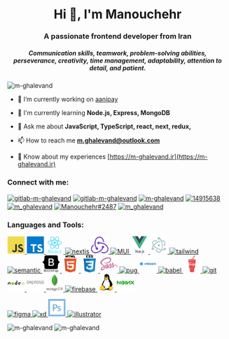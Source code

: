 <h1 align="center">Hi 👋, I'm Manouchehr</h1>
<h3 align="center">A passionate frontend developer from Iran</h3>
<h5 align="center">Communication skills, teamwork, problem-solving abilities, perseverance, creativity, time management, adaptability, attention to detail, and patient.
</h5>

<p align="left"> <img src="https://komarev.com/ghpvc/?username=m-ghalevand&label=Profile%20views&color=0e75b6&style=flat" alt="m-ghalevand" /> </p>

- 🔭 I’m currently working on [aanipay](https://aanipay.ir)

- 🌱 I'm currently learning **Node.js, Express, MongoDB**

- 💬 Ask me about **JavaScript, TypeScript, react, next, redux,**

- 📫 How to reach me **m.ghalevand@outlook.com**

- 📄 Know about my experiences [https://m-ghalevand.ir](https://m-ghalevand.ir)

<h3 align="left">Connect with me:</h3>

<p align="left">
<!--    github -->
<a href="https://github.com/M-ghalevand" target="blank"><img align="center" src="https://repository-images.githubusercontent.com/537302602/8c95de5b-bcfb-437a-ab50-757df7a39778" alt="gitlab-m-ghalevand" height="35" width="35" /></a>
<!--    github -->
<a href="https://gitlab.com/M-ghalevand" target="blank"><img align="center" src="https://about.gitlab.com/images/press/press-kit-icon.svg" alt="gitlab-m-ghalevand" height="30" width="30" /></a>
<!--    linkDin -->
  <a href="https://linkedin.com/in/m-ghalevand" target="blank"><img align="center" src="https://raw.githubusercontent.com/rahuldkjain/github-profile-readme-generator/master/src/images/icons/Social/linked-in-alt.svg" alt="m-ghalevand" height="30" width="30" /></a>
<!-- stackoverflow -->
  <a href="https://stackoverflow.com/users/14915638" target="blank"><img align="center" src="https://raw.githubusercontent.com/rahuldkjain/github-profile-readme-generator/master/src/images/icons/Social/stack-overflow.svg" alt="14915638" height="30" width="30" /></a>
<!--   twitter -->
<a href="https://twitter.com/m_ghalevand" target="blank"><img align="center" src="https://raw.githubusercontent.com/rahuldkjain/github-profile-readme-generator/master/src/images/icons/Social/twitter.svg" alt="m_ghalevand" height="30" width="30" /></a>
<!--   discord -->
<a href="https://discord.gg/Manouchehr#2487" target="blank"><img align="center" src="https://raw.githubusercontent.com/rahuldkjain/github-profile-readme-generator/master/src/images/icons/Social/discord.svg" alt="Manouchehr#2487" height="30" width="30" /></a>
<!--   instagram -->
<a href="https://instagram.com/m_ghalevand" target="blank"><img align="center" src="https://raw.githubusercontent.com/rahuldkjain/github-profile-readme-generator/master/src/images/icons/Social/instagram.svg" alt="m_ghalevand" height="30" width="30" /></a>
</p>



<h3 align="left">Languages and Tools:</h3>

<p align="left">
<!--   JavaScript -->
  <a href="https://developer.mozilla.org/en-US/docs/Web/JavaScript" target="_blank" rel="noreferrer"> <img src="https://raw.githubusercontent.com/devicons/devicon/master/icons/javascript/javascript-original.svg" alt="javascript" width="40" height="40"/> 
  </a>
<!--   typescript -->
  <a href="https://www.typescriptlang.org/" target="_blank" rel="noreferrer"> <img src="https://raw.githubusercontent.com/devicons/devicon/master/icons/typescript/typescript-original.svg" alt="typescript" width="40" height="40"/>
  </a>
<!--   reactjs -->
  <a href="https://react.dev/" target="_blank" rel="noreferrer"> <img src="https://raw.githubusercontent.com/devicons/devicon/master/icons/react/react-original-wordmark.svg" alt="react" width="40" height="40"/> 
  </a>
<!--   nextjs -->
   <a href="https://nextjs.org/" target="_blank" rel="noreferrer"> <img src="https://cdn.worldvectorlogo.com/logos/nextjs-2.svg" alt="nextjs" width="40" height="40"/> </a>
<!--   redux -->
   <a href="https://redux-toolkit.js.org/" target="_blank" rel="noreferrer"> <img src="https://raw.githubusercontent.com/devicons/devicon/master/icons/redux/redux-original.svg" alt="redux" width="40" height="40"/> 
   </a>
<!--   MUI -->
  <a href="https://mui.com/"> <img src="https://mui.com/static/logo.png" alt="MUI" width="40" height="40"/> </a>
<!--   vuejs -->
  <a href="https://vuejs.org/" target="_blank" rel="noreferrer"> <img src="https://raw.githubusercontent.com/devicons/devicon/master/icons/vuejs/vuejs-original-wordmark.svg" alt="vuejs" width="40" height="40"/>
  </a>
  <!-- electronjs -->
  <a href="https://www.electronjs.org" target="_blank" rel="noreferrer"> <img src="https://raw.githubusercontent.com/devicons/devicon/master/icons/electron/electron-original.svg" alt="electron" width="40" height="40"/>
  </a>
<!--   tailwindcss -->
  <a href="https://tailwindcss.com/" target="_blank" rel="noreferrer"> <img src="https://www.vectorlogo.zone/logos/tailwindcss/tailwindcss-icon.svg" alt="tailwind" width="40" height="40"/>
  </a>
<!--   semantic-ui -->
  <a href="https://semantic-ui.com/" target="_blank" rel="noreferrer"> <img src="https://semantic-ui.com/images/logo.png" alt="semantic" width="40" height="40"/> </a>
<!-- bootstrap -->
  <a href="https://getbootstrap.com" target="_blank" rel="noreferrer"> 
    <img src="https://raw.githubusercontent.com/devicons/devicon/master/icons/bootstrap/bootstrap-plain-wordmark.svg" alt="bootstrap" width="40" height="40"/> </a>
<!--   html5 -->
   <a href="https://www.w3schools.com/html/" target="_blank" rel="noreferrer"> <img src="https://raw.githubusercontent.com/devicons/devicon/master/icons/html5/html5-original-wordmark.svg" alt="html5" width="40" height="40"/> 
   </a>
<!-- css3 -->
  <a href="https://www.w3schools.com/css/" target="_blank" rel="noreferrer"> <img src="https://raw.githubusercontent.com/devicons/devicon/master/icons/css3/css3-original-wordmark.svg" alt="css3" width="40" height="40"/> 
  </a>
<!--   sass -->
  <a href="https://sass-lang.com" target="_blank" rel="noreferrer"> <img src="https://raw.githubusercontent.com/devicons/devicon/master/icons/sass/sass-original.svg" alt="sass" width="40" height="40"/>
  </a>
<!--   pugjs -->
  <a href="https://pugjs.org" target="_blank" rel="noreferrer"> <img src="https://cdn.worldvectorlogo.com/logos/pug.svg" alt="pug" width="40" height="40"/> </a>
<!--   webpack -->
  <a href="https://webpack.js.org" target="_blank" rel="noreferrer"> <img src="https://raw.githubusercontent.com/devicons/devicon/d00d0969292a6569d45b06d3f350f463a0107b0d/icons/webpack/webpack-original-wordmark.svg" alt="webpack" width="40" height="40"/> 
  </a>
<!-- babeljs -->
  <a href="https://babeljs.io/" target="_blank" rel="noreferrer">
    <img src="https://www.vectorlogo.zone/logos/babeljs/babeljs-icon.svg" alt="babel" width="40" height="40"/> 
  </a>
<!--   gulpjs -->
  <a href="https://gulpjs.com" target="_blank" rel="noreferrer"> <img src="https://raw.githubusercontent.com/devicons/devicon/master/icons/gulp/gulp-plain.svg" alt="gulp" width="40" height="40"/>
  </a>
<!--   git -->
  <a href="https://git-scm.com/" target="_blank" rel="noreferrer"> <img src="https://www.vectorlogo.zone/logos/git-scm/git-scm-icon.svg" alt="git" width="40" height="40"/>
  </a>
<!--   nodejs -->
  <a href="https://nodejs.org" target="_blank" rel="noreferrer"> <img src="https://raw.githubusercontent.com/devicons/devicon/master/icons/nodejs/nodejs-original-wordmark.svg" alt="nodejs" width="40" height="40"/> 
  </a>
<!-- expressjs -->
  <a href="https://expressjs.com" target="_blank" rel="noreferrer"> <img src="https://raw.githubusercontent.com/devicons/devicon/master/icons/express/express-original-wordmark.svg" alt="express" width="40" height="40"/> 
  </a>
<!--   mongodb -->
  <a href="https://www.mongodb.com/" target="_blank" rel="noreferrer"> <img src="https://raw.githubusercontent.com/devicons/devicon/master/icons/mongodb/mongodb-original-wordmark.svg" alt="mongodb" width="40" height="40"/>
  </a>
<!-- firebase -->
  <a href="https://firebase.google.com/" target="_blank" rel="noreferrer"> <img src="https://www.vectorlogo.zone/logos/firebase/firebase-icon.svg" alt="firebase" width="40" height="40"/> 
  </a>
<!--   linux -->
   <a href="https://www.linux.org/" target="_blank" rel="noreferrer"> <img src="https://raw.githubusercontent.com/devicons/devicon/master/icons/linux/linux-original.svg" alt="linux" width="40" height="40"/> 
   </a>
<!--   nginx -->
  <a href="https://www.nginx.com" target="_blank" rel="noreferrer"> <img src="https://raw.githubusercontent.com/devicons/devicon/master/icons/nginx/nginx-original.svg" alt="nginx" width="40" height="40"/> 
  </a> 

</p>
<p>
    <!-- figma -->
  <a href="https://www.figma.com/" target="_blank" rel="noreferrer"> <img src="https://www.vectorlogo.zone/logos/figma/figma-icon.svg" alt="figma" width="40" height="40"/>
  </a>
<!--   adobe-xd -->
  <a href="https://www.adobe.com/products/xd.html" target="_blank" rel="noreferrer"> <img src="https://cdn.worldvectorlogo.com/logos/adobe-xd.svg" alt="xd" width="40" height="40"/> 
  </a>
<!--   photoshop -->
  <a href="https://www.photoshop.com/en" target="_blank" rel="noreferrer"> <img src="https://raw.githubusercontent.com/devicons/devicon/master/icons/photoshop/photoshop-line.svg" alt="photoshop" width="40" height="40"/> 
  </a> 
<!--   illustrator -->
  <a href="https://www.adobe.com/in/products/illustrator.html" target="_blank" rel="noreferrer"> <img src="https://www.vectorlogo.zone/logos/adobe_illustrator/adobe_illustrator-icon.svg" alt="illustrator" width="40" height="40"/> 
  </a>
</p>

<p >
<img align="top" src="https://github-readme-stats.vercel.app/api/top-langs?username=m-ghalevand&show_icons=true&locale=en&layout=compact&theme=onedark"  alt="m-ghalevand" /> 
<img  align="top" src="https://github-readme-streak-stats.herokuapp.com/?user=m-ghalevand&theme=onedark" alt="m-ghalevand" />
</p>


[//]: # (<p>&nbsp;<img align="center" src="https://github-readme-stats.vercel.app/api?username=m-ghalevand&show_icons=true&locale=en" alt="m-ghalevand" /></p>)

[//]: # (<p><img align="center" src="https://github-readme-streak-stats.herokuapp.com/?user=m-ghalevand" alt="m-ghalevand" /></p>)

[//]: # (<p align="left"> <a href="https://github.com/ryo-ma/github-profile-trophy"><img src="https://github-profile-trophy.vercel.app/?username=m-ghalevand&theme=onedark" alt="m-ghalevand"  /></a> </p>)

